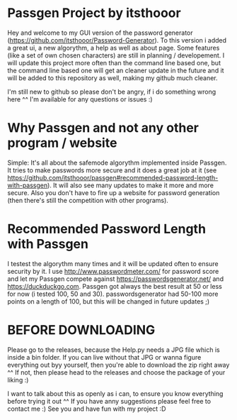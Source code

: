 # Passgen Project by itsthooor
Hey and welcome to my GUI version of the password generator (https://github.com/itsthooor/Password-Generator).
To this version i added a great ui, a new algorythm, a help as well as about page.
Some features (like a set of own chosen characters) are still in planning / developement.
I will update this project more often than the command line based one, but the command line based one will get an cleaner update in the future and it will be added to this repository as well, making my github much cleaner.

I'm still new to github so please don't be angry, if i do something wrong here ^^
I'm available for any questions or issues :)

# Why Passgen and not any other program / website
Simple: It's all about the safemode algorythm implemented inside Passgen.
It tries to make passwords more secure and it does a great job at it (see https://github.com/itsthooor/passgen#recommended-password-length-with-passgen).
It will also see many updates to make it more and more secure.
Also you don't have to fire up a website for password generation (then there's still the competition with other programs).

# Recommended Password Length with Passgen
I testest the algorythm many times and it will be updated often to ensure security by it.
I use http://www.passwordmeter.com/ for password score and let my Passgen compete against https://passwordsgenerator.net/ and https://duckduckgo.com.
Passgen got always the best result at 50 or less for now (i tested 100, 50 and 30).
passwordsgenerator had 50-100 more points on a length of 100, but this will be changed in future updates ;)

# BEFORE DOWNLOADING
Please go to the releases, because the Help.py needs a JPG file which is inside a bin folder. If you can live without that JPG or wanna figure everything out byy yourself, then you're able to download the zip right away ^^
If not, then please head to the releases and choose the package of your liking :)

I want to talk about this as openly as i can, to ensure you know everything before trying it out ^^
If you have anny suggestions please feel free to contact me :)
See you and have fun with my project :D
